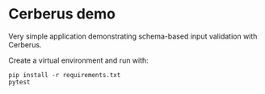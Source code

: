 # Cerberus demo
Very simple application demonstrating schema-based input validation with Cerberus.

Create a virtual environment and run with:
```
pip install -r requirements.txt
pytest
```
